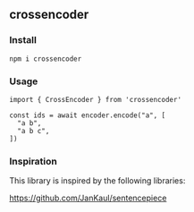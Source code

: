 ## crossencoder

### Install

```
npm i crossencoder
```

### Usage

```
import { CrossEncoder } from 'crossencoder'

const ids = await encoder.encode("a", [
  "a b",
  "a b c",
])
```

### Inspiration

This library is inspired by the following libraries:

https://github.com/JanKaul/sentencepiece